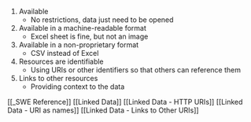 1. Available
	- No restrictions, data just need to be opened
2. Available in a machine-readable format
	-  Excel sheet is fine, but not an image
3. Available in a non-proprietary format
	- CSV instead of Excel
4. Resources are identifiable
	- Using URIs or other identifiers so that others can reference them
5. Links to other resources
	- Providing context to the data

[[_SWE Reference]]
[[Linked Data]]
[[Linked Data - HTTP URIs]]
[[Linked Data - URI as names]]
[[Linked Data - Links to Other URIs]]